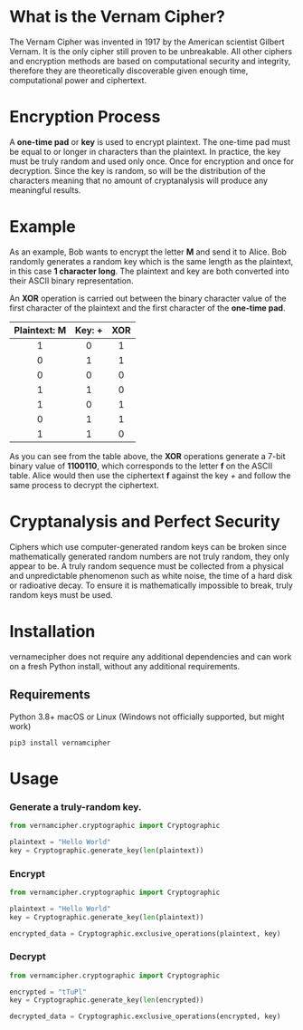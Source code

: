 # What is the Vernam Cipher?

The Vernam Cipher was invented in 1917 by the American scientist Gilbert Vernam. It is the only cipher still proven to be unbreakable.
All other ciphers and encryption methods are based on computational security and integrity, therefore they are theoretically discoverable given enough time, computational power and ciphertext.

# Encryption Process

A **one-time pad** or **key** is used to encrypt plaintext. The one-time pad must be equal to or longer in characters than the plaintext.
In practice, the key must be truly random and used only once. Once for encryption and once for decryption.
Since the key is random, so will be the distribution of the characters meaning that no amount of cryptanalysis will produce any meaningful results.

# Example

As an example, Bob wants to encrypt the letter **M** and send it to Alice. Bob randomly generates a random key which is the same length as the plaintext, in this case **1 character long**.
The plaintext and key are both converted into their ASCII binary representation.

An **XOR** operation is carried out between the binary character value of the first character of the plaintext and the first character of the **one-time pad**.

| Plaintext: M | Key: + | XOR |
|:--:|:--:|:--:|
| 1 | 0 | 1 |
| 0 | 1 | 1 |
| 0 | 0 | 0 |
| 1 | 1 | 0 |
| 1 | 0 | 1 |
| 0 | 1 | 1 |
| 1 | 1 | 0 |

As you can see from the table above, the **XOR** operations generate a 7-bit binary value of **1100110**, which corresponds to the letter **f** on the ASCII table.
Alice would then use the ciphertext **f** against the key *+* and follow the same process to decrypt the ciphertext.

# Cryptanalysis and Perfect Security

Ciphers which use computer-generated random keys can be broken since mathematically generated random numbers are not truly random, they only appear to be.
A truly random sequence must be collected from a physical and unpredictable phenomenon such as white noise, the time of a hard disk or radioative decay.
To ensure it is mathematically impossible to break, truly random keys must be used.

# Installation
vernamecipher does not require any additional dependencies and can work on a fresh Python install, without any additional requirements.

## Requirements

Python 3.8+
macOS or Linux (Windows not officially supported, but might work)

```pip3 install vernamcipher```

# Usage

### Generate a truly-random key.

```python
from vernamcipher.cryptographic import Cryptographic

plaintext = "Hello World"
key = Cryptographic.generate_key(len(plaintext))
```

### Encrypt

```python
from vernamcipher.cryptographic import Cryptographic

plaintext = "Hello World"
key = Cryptographic.generate_key(len(plaintext))

encrypted_data = Cryptographic.exclusive_operations(plaintext, key)
```

### Decrypt

```python
from vernamcipher.cryptographic import Cryptographic

encrypted = "tTuPl"
key = Cryptographic.generate_key(len(encrypted))

decrypted_data = Cryptographic.exclusive_operations(encrypted, key)
```